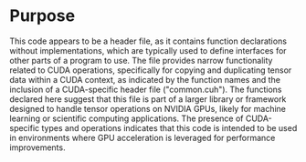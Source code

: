 # Purpose
This code appears to be a header file, as it contains function declarations without implementations, which are typically used to define interfaces for other parts of a program to use. The file provides narrow functionality related to CUDA operations, specifically for copying and duplicating tensor data within a CUDA context, as indicated by the function names and the inclusion of a CUDA-specific header file ("common.cuh"). The functions declared here suggest that this file is part of a larger library or framework designed to handle tensor operations on NVIDIA GPUs, likely for machine learning or scientific computing applications. The presence of CUDA-specific types and operations indicates that this code is intended to be used in environments where GPU acceleration is leveraged for performance improvements.
